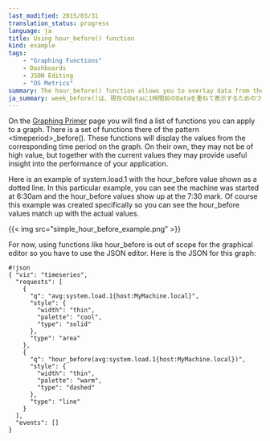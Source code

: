 ```yaml
---
last_modified: 2015/03/31
translation_status: progress
language: ja
title: Using hour_before() function
kind: example
tags:
    - "Graphing Functions"
    - Dashboards
    - JSON Editing
    - "OS Metrics"
summary: The hour_before() function allows you to overlay data from the previous hour on your current data.
ja_summary: week_before()は、現在のDataに1時間前のDataを重ねて表示するためのファンクションです。
---
```

On the [Graphing Primer](http://docs.datadoghq.com/graphing/) page you will find a list of functions you can apply to a graph. There is a set of functions there of the pattern &lt;timeperiod&gt;_before(). These functions will display the values from the corresponding time period on the graph. On their own, they may not be of high value, but together with the current values they may provide useful insight into the performance of your application.

Here is an example of system.load.1 with the hour_before value shown as a dotted line. In this particular example, you can see the machine was started at 6:30am and the hour_before values show up at the 7:30 mark. Of course this example was created specifically so you can see the hour_before values match up with the actual values.

{{< img src="simple_hour_before_example.png" >}}

For now, using functions like hour_before is out of scope for the graphical editor so you have to use the JSON editor. Here is the JSON for this graph:


    #!json
    { "viz": "timeseries",
      "requests": [
        {
          "q": "avg:system.load.1{host:MyMachine.local}",
          "style": {
            "width": "thin",
            "palette": "cool",
            "type": "solid"
          },
          "type": "area"
        },
        {
          "q": "hour_before(avg:system.load.1{host:MyMachine.local})",
          "style": {
            "width": "thin",
            "palette": "warm",
            "type": "dashed"
          },
          "type": "line"
        }
      ],
      "events": []
    }
